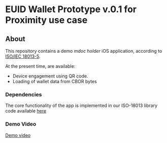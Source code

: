 # EUID Wallet Prototype v.0.1 for Proximity use case

## About

This repository contains a demo *mdoc holder* iOS application, according to [ISO/IEC 18013-5](https://www.iso.org/standard/69084.html).

At the present time, are available:

- Device engagement using QR code.
- Loading of wallet data from CBOR bytes

### Dependencies

The core functionality of the app is implemented in our ISO-18013 library code available [here](https://github.com/eu-digital-identity-wallet/eudi-lib-ios-iso18013-data-model.git)

### Demo Video

[Demo video](https://github.com/niscy-eudiw/eudi-app-ios-iso18013-holder/assets/4129573/a4d76882-93b7-4d08-b374-80f2777cb45b)

